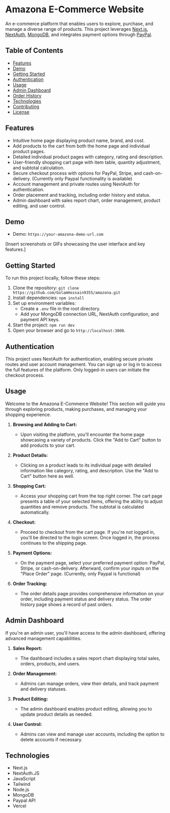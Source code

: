 # Amazona E-Commerce Website

An e-commerce platform that enables users to explore, purchase, and manage a diverse range of products. This project leverages [Next.js](https://nextjs.org/), [NextAuth](https://next-auth.js.org/), [MongoDB](https://www.mongodb.com/), and integrates payment options through [PayPal](https://www.paypal.com/).

## Table of Contents

-  [Features](#features)
-  [Demo](#demo)
-  [Getting Started](#getting-started)
-  [Authentication](#authentication)
-  [Usage](#usage)
-  [Admin Dashboard](#admin-dashboard)
-  [Order History](#order-history)
-  [Technologies](#technologies)
-  [Contributing](#contributing)
-  [License](#license)

## Features

-  Intuitive home page displaying product name, brand, and cost.
-  Add products to the cart from both the home page and individual product pages.
-  Detailed individual product pages with category, rating and description.
-  User-friendly shopping cart page with item table, quantity adjustment, and subtotal calculation.
-  Secure checkout process with options for PayPal, Stripe, and cash-on-delivery. (Currently only Paypal functionality is available)
-  Account management and private routes using NextAuth for authentication.
-  Order placement and tracking, including order history and status.
-  Admin dashboard with sales report chart, order management, product editing, and user control.

## Demo

-  Demo: `https://your-amazona-demo-url.com`

[Insert screenshots or GIFs showcasing the user interface and key features.]

## Getting Started

To run this project locally, follow these steps:

1. Clone the repository: `git clone https://github.com/GolamHossain9355/amazona.git`
2. Install dependencies: `npm install`
3. Set up environment variables:
   -  Create a `.env` file in the root directory.
   -  Add your MongoDB connection URL, NextAuth configuration, and payment API keys.
4. Start the project: `npm run dev`
5. Open your browser and go to `http://localhost:3000`.

## Authentication

This project uses NextAuth for authentication, enabling secure private routes and user account management. You can sign up or log in to access the full features of the platform. Only logged-in users can initiate the checkout process.

## Usage

Welcome to the Amazona E-Commerce Website! This section will guide you through exploring products, making purchases, and managing your shopping experience.

1. **Browsing and Adding to Cart:**

   -  Upon visiting the platform, you'll encounter the home page showcasing a variety of products. Click the "Add to Cart" button to add products to your cart.

2. **Product Details:**

   -  Clicking on a product leads to its individual page with detailed information like category, rating, and description. Use the "Add to Cart" button here as well.

3. **Shopping Cart:**

   -  Access your shopping cart from the top right corner. The cart page presents a table of your selected items, offering the ability to adjust quantities and remove products. The subtotal is calculated automatically.

4. **Checkout:**

   -  Proceed to checkout from the cart page. If you're not logged in, you'll be directed to the login screen. Once logged in, the process continues to the shipping page.

5. **Payment Options:**

   -  On the payment page, select your preferred payment option: PayPal, Stripe, or cash-on-delivery. Afterward, confirm your inputs on the "Place Order" page. (Currently, only Paypal is functional)

6. **Order Tracking:**

   -  The order details page provides comprehensive information on your order, including payment status and delivery status. The order history page shows a record of past orders.

## Admin Dashboard

If you're an admin user, you'll have access to the admin dashboard, offering advanced management capabilities.

1. **Sales Report:**

   -  The dashboard includes a sales report chart displaying total sales, orders, products, and users.

2. **Order Management:**

   -  Admins can manage orders, view their details, and track payment and delivery statuses.

3. **Product Editing:**

   -  The admin dashboard enables product editing, allowing you to update product details as needed.

4. **User Control:**

   -  Admins can view and manage user accounts, including the option to delete accounts if necessary.

## Technologies

-  Next.js
-  NextAuth.JS
-  JavaScript
-  Tailwind
-  Node.js
-  MongoDB
-  Paypal API
-  Vercel
